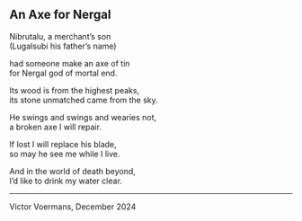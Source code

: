 ## An Axe for Nergal

Nibrutalu, a merchant’s son  
(Lugalsubi his father’s name)  

had someone make an axe of tin  
for Nergal god of mortal end.  

Its wood is from the highest peaks,  
its stone unmatched came from the sky.  

He swings and swings and wearies not,  
a broken axe I will repair.  

If lost I will replace his blade,  
so may he see me while I live.  

And in the world of death beyond,  
I’d like to drink my water clear.

----

Victor Voermans, December 2024
